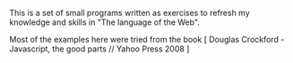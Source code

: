 This is a set of small programs written as exercises to refresh my knowledge and skills in "The language of the Web".

Most of the examples here were tried from the book [ Douglas Crockford - Javascript, the good parts // Yahoo Press 2008 ] 
